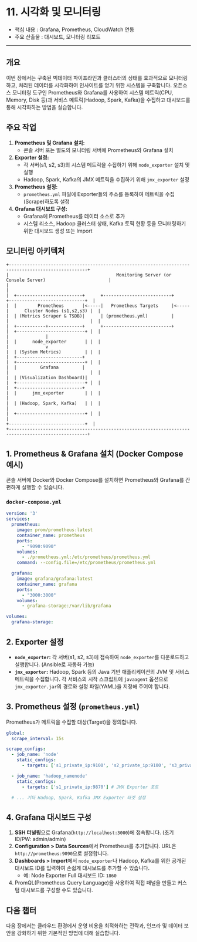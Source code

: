 # 11. 시각화 및 모니터링

* 핵심 내용 : Grafana, Prometheus, CloudWatch 연동
* 주요 산출물 : 대시보드, 모니터링 리포트

---


## 개요

이번 장에서는 구축된 빅데이터 파이프라인과 클러스터의 상태를 효과적으로 모니터링하고, 처리된 데이터를 시각화하여 인사이트를 얻기 위한 시스템을 구축합니다. 오픈소스 모니터링 도구인 Prometheus와 Grafana를 사용하여 시스템 메트릭(CPU, Memory, Disk 등)과 서비스 메트릭(Hadoop, Spark, Kafka)을 수집하고 대시보드를 통해 시각화하는 방법을 실습합니다.

## 주요 작업

1. **Prometheus 및 Grafana 설치:**
    * 콘솔 서버 또는 별도의 모니터링 서버에 Prometheus와 Grafana 설치
2. **Exporter 설정:**
    * 각 서버(s1, s2, s3)의 시스템 메트릭을 수집하기 위해 `node_exporter` 설치 및 실행
    * Hadoop, Spark, Kafka의 JMX 메트릭을 수집하기 위해 `jmx_exporter` 설정
3. **Prometheus 설정:**
    * `prometheus.yml` 파일에 Exporter들의 주소를 등록하여 메트릭을 수집(Scrape)하도록 설정
4. **Grafana 대시보드 구성:**
    * Grafana에 Prometheus를 데이터 소스로 추가
    * 시스템 리소스, Hadoop 클러스터 상태, Kafka 토픽 현황 등을 모니터링하기 위한 대시보드 생성 또는 Import

## 모니터링 아키텍처

```
+----------------------------------------------------------------------------------------------------+
|                                         Monitoring Server (or Console Server)                        |
|                                                                                                    |
|  +-------------------------+      +--------------------------+      +-----------------------------+  |
|  |        Prometheus       |<-----|   Prometheus Targets     |<-----|      Cluster Nodes (s1,s2,s3) |  |
|  | (Metrics Scraper & TSDB)|      | (prometheus.yml)         |      |                               |  |
|  +-----------+-------------+      +--------------------------+      |  +--------------------------+ |  |
|              |                                                      |  |      node_exporter       | |  |
|              v                                                      |  | (System Metrics)         | |  |
|  +-------------------------+                                        |  +--------------------------+ |  |
|  |         Grafana         |                                        |                               |  |
|  | (Visualization Dashboard)|                                        |  +--------------------------+ |  |
|  +-------------------------+                                        |  |      jmx_exporter        | |  |
|                                                                     |  | (Hadoop, Spark, Kafka)   | |  |
|                                                                     |  +--------------------------+ |  |
|                                                                     +-----------------------------+  |
+----------------------------------------------------------------------------------------------------+
```

## 1. Prometheus & Grafana 설치 (Docker Compose 예시)

콘솔 서버에 Docker와 Docker Compose를 설치하면 Prometheus와 Grafana를 간편하게 실행할 수 있습니다.

### `docker-compose.yml`

```yaml
version: '3'
services:
  prometheus:
    image: prom/prometheus:latest
    container_name: prometheus
    ports:
      - "9090:9090"
    volumes:
      - ./prometheus.yml:/etc/prometheus/prometheus.yml
    command: --config.file=/etc/prometheus/prometheus.yml

  grafana:
    image: grafana/grafana:latest
    container_name: grafana
    ports:
      - "3000:3000"
    volumes:
      - grafana-storage:/var/lib/grafana

volumes:
  grafana-storage:
```

## 2. Exporter 설정

* **`node_exporter`:** 각 서버(s1, s2, s3)에 접속하여 `node_exporter`를 다운로드하고 실행합니다. (Ansible로 자동화 가능)
* **`jmx_exporter`:** Hadoop, Spark 등의 Java 기반 애플리케이션의 JVM 및 서비스 메트릭을 수집합니다. 각 서비스의 시작 스크립트에 `javaagent` 옵션으로 `jmx_exporter.jar`의 경로와 설정 파일(YAML)을 지정해 주어야 합니다.

## 3. Prometheus 설정 (`prometheus.yml`)

Prometheus가 메트릭을 수집할 대상(Target)을 정의합니다.

```yaml
global:
  scrape_interval: 15s

scrape_configs:
  - job_name: 'node'
    static_configs:
      - targets: ['s1_private_ip:9100', 's2_private_ip:9100', 's3_private_ip:9100']

  - job_name: 'hadoop_namenode'
    static_configs:
      - targets: ['s1_private_ip:9870'] # JMX Exporter 포트

  # ... 기타 Hadoop, Spark, Kafka JMX Exporter 타겟 설정
```

## 4. Grafana 대시보드 구성

1. **SSH 터널링**으로 Grafana(`http://localhost:3000`)에 접속합니다. (초기 ID/PW: admin/admin)
2. **Configuration > Data Sources**에서 Prometheus를 추가합니다. URL은 `http://prometheus:9090`으로 설정합니다.
3. **Dashboards > Import**에서 `node_exporter`나 Hadoop, Kafka를 위한 공개된 대시보드 ID를 입력하여 손쉽게 대시보드를 추가할 수 있습니다.
    * 예: Node Exporter Full 대시보드 ID: `1860`
4. PromQL(Prometheus Query Language)을 사용하여 직접 패널을 만들고 커스텀 대시보드를 구성할 수도 있습니다.

## 다음 챕터

다음 장에서는 클라우드 환경에서 운영 비용을 최적화하는 전략과, 인프라 및 데이터 보안을 강화하기 위한 기본적인 방법에 대해 실습합니다.
